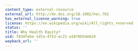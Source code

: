 ```yaml
---
content_type: external-resource
external_url: http://dx.doi.org/10.1002/hec.762
has_external_license_warning: true
license: https://en.wikipedia.org/wiki/All_rights_reserved
status: ''
title: Why Health Equity?
uid: f834febe-1d7a-4753-ac21-a1078b5de62d
wayback_url: ''
---
```

